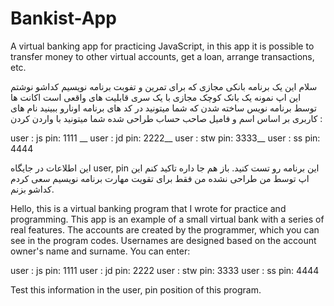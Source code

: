 # Bankist-App
A virtual banking app for practicing JavaScript, in this app it is possible to transfer money to other virtual accounts, get a loan, arrange transactions, etc.


سلام این یک برنامه بانکی مجازی که برای تمرین و تفوبت برنامه نویسیم کداشو نوشتم این اپ نمونه یک بانک کوچک مجازی با یک سری قابلیت های واقعی است اکانت ها توسط برنامه نویس ساخته شدن که شما میتونید در کد های برنامه اونارو ببینید نام های کاربری بر اساس اسم و فامیل صاحب حساب طراحی شده شما میتونید با واردن کردن :

user : js     pin: 1111 __
user : jd     pin: 2222__
user : stw      pin: 3333__
user : ss      pin: 4444

این اطلاعات در جایگاه user, pin این برنامه رو تست کنید.
باز هم جا داره تاکید کنم این اپ توسط من طراحی نشده من فقط برای تقویت مهارت برنامه نویسیم سعی کردم کداشو بزنم.







Hello, this is a virtual banking program that I wrote for practice and programming. This app is an example of a small virtual bank with a series of real features. The accounts are created by the programmer, which you can see in the program codes. Usernames are designed based on the account owner's name and surname. You can enter:



user : js    pin: 1111
user : jd    pin: 2222
user : stw    pin: 3333
user : ss    pin: 4444


Test this information in the user, pin position of this program.



